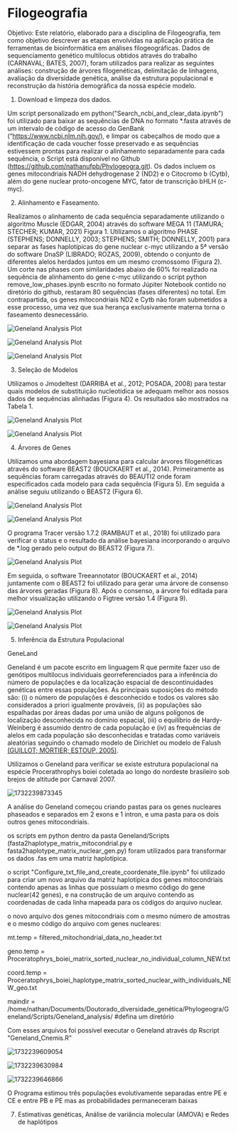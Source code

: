 # Filogeografia

Objetivo:
Este relatório, elaborado para a disciplina de Filogeografia, tem como objetivo descrever as etapas envolvidas na aplicação prática de ferramentas de bioinformática em análises filogeográficas. Dados de sequenciamento genético multilocus obtidos através do trabalho (CARNAVAL; BATES, 2007), foram utilizados para realizar as seguintes análises: construção de árvores filogenéticas, delimitação de linhagens, avaliação da diversidade genética, análise da estrutura populacional e reconstrução da história demográfica da nossa espécie modelo.

1. Download e limpeza dos dados.

Um script personalizado em python("Search_ncbi_and_clear_data.ipynb") foi utilizado para baixar as sequências de DNA no formato *.fasta através de um intervalo de código de acesso do GenBank (“https://www.ncbi.nlm.nih.gov/), e limpar os cabeçalhos de modo que a identificação de cada voucher fosse preservado e as sequências estivessem prontas para realizar o alinhamento separadamente para cada sequência, o Script está disponível no Github (https://github.com/nathanufpb/Phylogeogra.git). Os dados incluem os genes mitocondriais NADH dehydrogenase 2 (ND2) e o Citocromo b (Cytb), além do gene nuclear proto-oncogene MYC, fator de transcrição bHLH (c-myc).

2. Alinhamento e Faseamento.

Realizamos o alinhamento de cada sequência separadamente utilizando o algoritmo Muscle (EDGAR, 2004) através do software MEGA 11 (TAMURA; STECHER; KUMAR, 2021) Figura 1. Utilizamos o algoritmo PHASE (STEPHENS; DONNELLY, 2003; STEPHENS; SMITH; DONNELLY, 2001) para separar as fases haplotípicas do gene nuclear c-myc  utilizando a 5ª versão do software DnaSP (LIBRADO; ROZAS, 2009), obtendo o conjunto de diferentes alelos herdados juntos em um mesmo cromossomo (Figura 2). Um corte nas phases com similaridades abaixo de 60% foi realizado na sequência de alinhamento do gene c-myc utilizando o script python remove_low_phases.ipynb escrito no formato Júpiter Notebook contido no diretório do github, restaram 80 sequências (fases diferentes) no total.
Em contrapartida, os genes mitocondriais ND2 e Cytb não foram submetidos a esse processo, uma vez que sua herança exclusivamente materna torna o faseamento desnecessário.

![Geneland Analysis Plot](https://github.com/nathanufpb/Phylogeogra/blob/main/images/Alignament_mega11.png)

![Geneland Analysis Plot](https://github.com/nathanufpb/Phylogeogra/blob/main/images/Phase_nuc.png)

![Geneland Analysis Plot](https://github.com/nathanufpb/Phylogeogra/blob/main/images/Phase_nuc.png)

3. Seleção de Modelos

Utilizamos o Jmodeltest (DARRIBA et al., 2012; POSADA, 2008) para testar quais modelos de substituição nucleotídica se adequam melhor aos nossos dados de sequências alinhadas (Figura 4). Os resultados são mostrados na Tabela 1.

![Geneland Analysis Plot](https://github.com/nathanufpb/Phylogeogra/blob/main/images/table_models.png)

![Geneland Analysis Plot](https://github.com/nathanufpb/Phylogeogra/blob/main/images/Jmodeltest_analysis.jpg)

4. Árvores de Genes

Utilizamos uma abordagem bayesiana para calcular árvores filogenéticas através do software  BEAST2 (BOUCKAERT et al., 2014). Primeiramente as sequências foram carregadas através do BEAUTI2 onde foram especificados cada modelo para cada sequência (Figura 5). Em seguida a análise seguiu utilizando o BEAST2 (Figura 6).

![Geneland Analysis Plot](https://github.com/nathanufpb/Phylogeogra/blob/main/images/BEAST_analysis.jpg)

![Geneland Analysis Plot](https://github.com/nathanufpb/Phylogeogra/blob/main/images/BEAUTI_insert_on_BEAST.png)

O programa Tracer versão 1.7.2 (RAMBAUT et al., 2018) foi utilizado para verificar o status e o resultado da análise bayesiana incorporando o arquivo de *.log gerado pelo output do BEAST2 (Figura 7).

![Geneland Analysis Plot](https://github.com/nathanufpb/Phylogeogra/blob/main/images/Tracer_result.png)

Em seguida, o software Treeannotator (BOUCKAERT et al., 2014) juntamente com o BEAST2 foi utilizado para gerar uma árvore de consenso das árvores geradas (Figura 8). Após o consenso, a árvore foi editada para melhor visualização utilizando o Figtree versão 1.4 (Figura 9).

![Geneland Analysis Plot](https://github.com/nathanufpb/Phylogeogra/blob/main/images/Treeannotator.png)

![Geneland Analysis Plot](https://github.com/nathanufpb/Phylogeogra/blob/main/images/Trees_results_beast.jpg)

5. Inferência da Estrutura Populacional

GeneLand


Geneland é um pacote escrito em linguagem R que permite fazer uso de genótipos multilocus individuais georreferenciados para a inferência do número de populações e da localização espacial de descontinuidades genéticas entre essas populações. As principais suposições do método são: (i) o número de populações é desconhecido e todos os valores são considerados a priori igualmente prováveis, (ii) as populações são espalhadas por áreas dadas por uma união de alguns polígonos de localização desconhecida no domínio espacial, (iii) o equilíbrio de Hardy-Weinberg é assumido dentro de cada população e (iv) as frequências de alelos em cada população são desconhecidas e tratadas como variáveis aleatórias seguindo o chamado modelo de Dirichlet ou modelo de Falush [(GUILLOT; MORTIER; ESTOUP, 2005)](https://www.zotero.org/google-docs/?oUPvZg).

Utilizamos o Geneland para verificar se existe estrutura populacional na espécie Procerathrophys boiei coletada ao longo do nordeste brasileiro sob brejos de altitude por Carnaval 2007.

![1732239873345](image/README/1732239873345.png)

A análise do Geneland começou criando pastas para os genes nucleares phaseados e separados em 2 exons e 1 intron, e uma pasta para os dois outros genes mitocondriais.

os scripts em python dentro da pasta Geneland/Scripts (fasta2haplotype_matrix_mitocondrial.py e fasta2haplotype_matrix_nuclear_gen.py)
foram utilizados para transformar os dados .fas em uma matriz haplotípica.

o script "Configure_txt_file_and_create_coordenate_file.ipynb" foi utilizado para criar um novo arquivo da matriz haplotípica dos genes mitocondriais contendo apenas as linhas que possuiam o mesmo código do gene nuclear(42 genes), e na construção de um arquivo contendo as coordenadas de cada linha mapeada para os códigos do arquivo nuclear.

o novo arquivo dos genes mitocondriais com o mesmo número de amostras e o mesmo código do arquivo com genes nucleares:

mt.temp = filtered_mitochondrial_data_no_header.txt

geno.temp = Proceratophrys_boiei_matrix_sorted_nuclear_no_individual_column_NEW.txt

coord.temp = Proceratophrys_boiei_haplotype_matrix_sorted_nuclear_with_individuals_NEW_geo.txt

maindir = /home/nathan/Documents/Doutorado_diversidade_genética/Phylogeogra/Geneland/Scripts/Geneland_analysis/   #defina um diretório

Com esses arquivos foi possível executar o Geneland através dp Rscript "Geneland_Cnemis.R"

![1732239609054](image/README/1732239609054.png)


![1732239630984](image/README/1732239630984.png)

![1732239646866](image/README/1732239646866.png)

O Programa estimou três populações evolutivamente separadas entre PE e CE e entre PB e PE mas as probabilidades permaneceram baixas

7. Estimativas genéticas, Análise de variância molecular (AMOVA) e Redes de haplótipos
